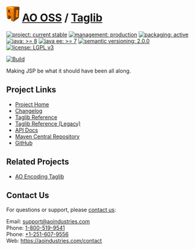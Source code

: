 # [<img src="ao-logo.png" alt="AO Logo" width="35" height="40">](https://github.com/aoindustries) [AO OSS](https://github.com/aoindustries/ao-oss) / [Taglib](https://github.com/aoindustries/ao-taglib)

[![project: current stable](https://oss.aoapps.com/ao-badges/project-current-stable.svg)](https://aoindustries.com/life-cycle#project-current-stable)
[![management: production](https://oss.aoapps.com/ao-badges/management-production.svg)](https://aoindustries.com/life-cycle#management-production)
[![packaging: active](https://oss.aoapps.com/ao-badges/packaging-active.svg)](https://aoindustries.com/life-cycle#packaging-active)  
[![java: &gt;= 8](https://oss.aoapps.com/ao-badges/java-8.svg)](https://docs.oracle.com/javase/8/docs/api/)
[![java ee: &gt;= 7](https://oss.aoapps.com/ao-badges/javaee-7.svg)](https://docs.oracle.com/javaee/7/api/)
[![semantic versioning: 2.0.0](https://oss.aoapps.com/ao-badges/semver-2.0.0.svg)](http://semver.org/spec/v2.0.0.html)
[![license: LGPL v3](https://oss.aoapps.com/ao-badges/license-lgpl-3.0.svg)](https://www.gnu.org/licenses/lgpl-3.0)

[![Build](https://github.com/aoindustries/ao-taglib/workflows/Build/badge.svg?branch=master)](https://github.com/aoindustries/ao-taglib/actions?query=workflow%3ABuild)

Making JSP be what it should have been all along.

## Project Links
* [Project Home](https://oss.aoapps.com/taglib/)
* [Changelog](https://oss.aoapps.com/taglib/changelog)
* [Taglib Reference](https://oss.aoapps.com/taglib/ao.tld/)
* [Taglib Reference (Legacy)](https://oss.aoapps.com/taglib/ao-legacy.tld/)
* [API Docs](https://oss.aoapps.com/taglib/apidocs/)
* [Maven Central Repository](https://search.maven.org/artifact/com.aoapps/ao-taglib)
* [GitHub](https://github.com/aoindustries/ao-taglib)

## Related Projects
* [AO Encoding Taglib](https://github.com/aoindustries/ao-encoding-taglib)

## Contact Us
For questions or support, please [contact us](https://aoindustries.com/contact):

Email: [support@aoindustries.com](mailto:support@aoindustries.com)  
Phone: [1-800-519-9541](tel:1-800-519-9541)  
Phone: [+1-251-607-9556](tel:+1-251-607-9556)  
Web: https://aoindustries.com/contact
